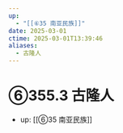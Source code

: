 ```yaml
---
up:
  - "[[⑥35 南亚民族]]"
date: 2025-03-01
ctime: 2025-03-01T13:39:46
aliases:
  - 古隆人
---
```


# ⑥355.3 古隆人

- up: [[⑥35 南亚民族]]
